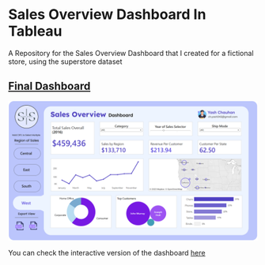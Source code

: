 # **Sales Overview Dashboard In Tableau**
A Repository for the Sales Overview Dashboard that I created for a fictional store, using the superstore dataset

## [Final Dashboard](https://public.tableau.com/app/profile/yash.chauhan6316/viz/SalesDashboard_16970156389330/SalesOverviewDashboard)

![Final Dashboard](https://github.com/ITrustNumbers/Sales_Overview_TableauDashboard/blob/master/Final_Dashboard.png)

You can check the interactive version of the dashboard [here](https://public.tableau.com/app/profile/yash.chauhan6316/viz/SalesDashboard_16970156389330/SalesOverviewDashboard)
